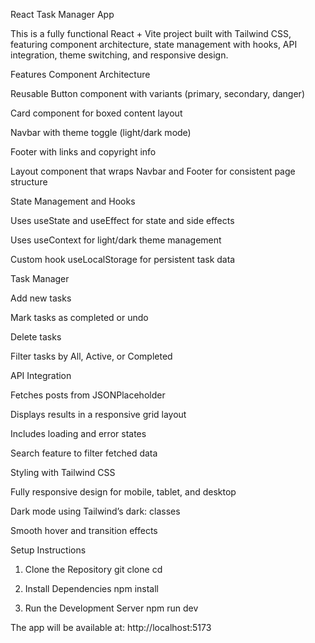 React Task Manager App

This is a fully functional React + Vite project built with Tailwind CSS, featuring component architecture, state management with hooks, API integration, theme switching, and responsive design.

Features
Component Architecture

Reusable Button component with variants (primary, secondary, danger)

Card component for boxed content layout

Navbar with theme toggle (light/dark mode)

Footer with links and copyright info

Layout component that wraps Navbar and Footer for consistent page structure

State Management and Hooks

Uses useState and useEffect for state and side effects

Uses useContext for light/dark theme management

Custom hook useLocalStorage for persistent task data

Task Manager

Add new tasks

Mark tasks as completed or undo

Delete tasks

Filter tasks by All, Active, or Completed

API Integration

Fetches posts from JSONPlaceholder

Displays results in a responsive grid layout

Includes loading and error states

Search feature to filter fetched data

Styling with Tailwind CSS

Fully responsive design for mobile, tablet, and desktop

Dark mode using Tailwind’s dark: classes

Smooth hover and transition effects

Setup Instructions
1. Clone the Repository
git clone <your-repo-url>
cd <repo-folder>

2. Install Dependencies
npm install

3. Run the Development Server
npm run dev


The app will be available at:
http://localhost:5173
